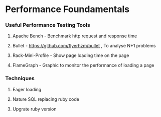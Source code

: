 # Performance Foundamentals

### Useful Performance Testing Tools

1. Apache Bench - Benchmark http request and response time

2. Bullet - https://github.com/flyerhzm/bullet , To analyse N+1 problems

3. Rack-Mini-Profile - Show page loading time on the page

4. FlameGraph - Graphic to monitor the performance of loading a page

### Techniques

1. Eager loading

2. Nature SQL replacing ruby code

3. Upgrate ruby version




